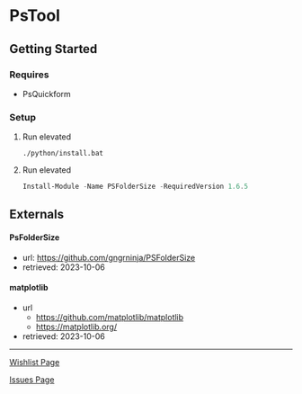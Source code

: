 # PsTool

## Getting Started

### Requires
- PsQuickform

### Setup
1. Run elevated 

   ```
   ./python/install.bat
   ```

2. Run elevated

    ```powershell
    Install-Module -Name PSFolderSize -RequiredVersion 1.6.5
    ```

## Externals

#### PsFolderSize
- url: https://github.com/gngrninja/PSFolderSize
- retrieved: 2023-10-06

#### matplotlib
- url
  - https://github.com/matplotlib/matplotlib
  - https://matplotlib.org/
- retrieved: 2023-10-06

---
[Wishlist Page](./doc/wish.md)

[Issues Page](./doc/issue.md)

